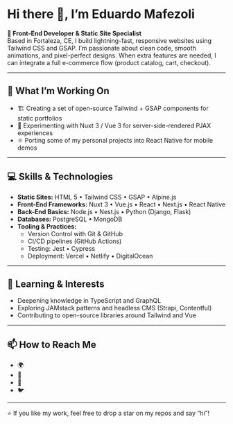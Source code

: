 # Hi there 👋, I’m Eduardo Mafezoli

**🚀 Front-End Developer & Static Site Specialist**  
Based in Fortaleza, CE, I build lightning-fast, responsive websites using Tailwind CSS and GSAP. I’m passionate about clean code, smooth animations, and pixel-perfect designs. When extra features are needed, I can integrate a full e-commerce flow (product catalog, cart, checkout).

---

## 🔭 What I’m Working On
- 🏗️ Creating a set of open-source Tailwind + GSAP components for static portfolios  
- 📱 Experimenting with Nuxt 3 / Vue 3 for server-side-rendered PJAX experiences  
- ⚛️ Porting some of my personal projects into React Native for mobile demos

---

## 💻 Skills & Technologies

- **Static Sites:** HTML 5 • Tailwind CSS • GSAP • Alpine.js  
- **Front-End Frameworks:** Nuxt 3 • Vue.js • React • Next.js • React Native  
- **Back-End Basics:** Node.js • Nest.js • Python (Django, Flask)  
- **Databases:** PostgreSQL • MongoDB  
- **Tooling & Practices:**  
  - Version Control with Git & GitHub  
  - CI/CD pipelines (GitHub Actions)  
  - Testing: Jest • Cypress  
  - Deployment: Vercel • Netlify • DigitalOcean  

---

## 🌱 Learning & Interests
- Deepening knowledge in TypeScript and GraphQL  
- Exploring JAMstack patterns and headless CMS (Strapi, Contentful)  
- Contributing to open-source libraries around Tailwind and Vue  

---

## 📫 How to Reach Me
- 🌍 
- 📨   
- 💼   
- 🐦 
---

⭐ If you like my work, feel free to drop a star on my repos and say “hi”!  

